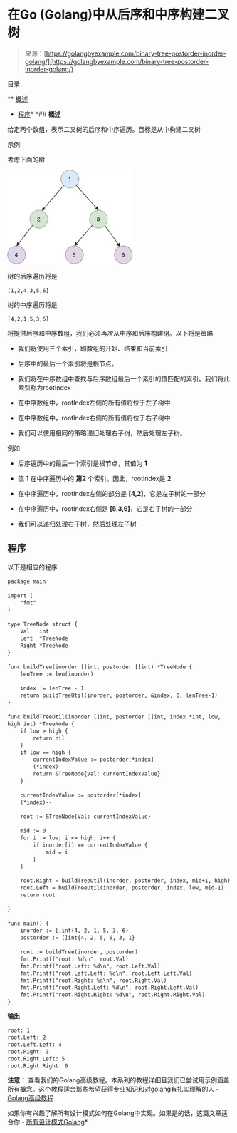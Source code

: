 <!--yml

分类: 未分类

日期: 2024-10-13 06:45:19

-->

# 在Go (Golang)中从后序和中序构建二叉树

> 来源：[https://golangbyexample.com/binary-tree-postorder-inorder-golang/](https://golangbyexample.com/binary-tree-postorder-inorder-golang/)

目录

**   [概述](#Overview "Overview")

+   [程序](#Program "Program")*  *## **概述**

给定两个数组，表示二叉树的后序和中序遍历。目标是从中构建二叉树

示例:

考虑下面的树

![](img/9a9347838908483552b24df3dc54cd38.png)

树的后序遍历将是

```
[1,2,4,3,5,6]
```

树的中序遍历将是

```
[4,2,1,5,3,6]
```

将提供后序和中序数组，我们必须再次从中序和后序构建树。以下将是策略

+   我们将使用三个索引，即数组的开始、结束和当前索引

+   后序中的最后一个索引将是根节点。

+   我们将在中序数组中查找与后序数组最后一个索引的值匹配的索引。我们将此索引称为rootIndex

+   在中序数组中，rootIndex左侧的所有值将位于左子树中

+   在中序数组中，rootIndex右侧的所有值将位于右子树中

+   我们可以使用相同的策略递归处理右子树，然后处理左子树。

例如

+   后序遍历中的最后一个索引是根节点，其值为 **1**

+   值 **1** 在中序遍历中的 **第2** 个索引。因此，rootIndex是 **2**

+   在中序遍历中，rootIndex左侧的部分是 **[4,2]**，它是左子树的一部分

+   在中序遍历中，rootIndex右侧是 **[5,3,6]**，它是右子树的一部分

+   我们可以递归处理右子树，然后处理左子树

## **程序**

以下是相应的程序

```
package main

import (
	"fmt"
)

type TreeNode struct {
	Val   int
	Left  *TreeNode
	Right *TreeNode
}

func buildTree(inorder []int, postorder []int) *TreeNode {
	lenTree := len(inorder)

	index := lenTree - 1
	return buildTreeUtil(inorder, postorder, &index, 0, lenTree-1)
}

func buildTreeUtil(inorder []int, postorder []int, index *int, low, high int) *TreeNode {
	if low > high {
		return nil
	}
	if low == high {
		currentIndexValue := postorder[*index]
		(*index)--
		return &TreeNode{Val: currentIndexValue}
	}

	currentIndexValue := postorder[*index]
	(*index)--

	root := &TreeNode{Val: currentIndexValue}

	mid := 0
	for i := low; i <= high; i++ {
		if inorder[i] == currentIndexValue {
			mid = i
		}
	}

	root.Right = buildTreeUtil(inorder, postorder, index, mid+1, high)
	root.Left = buildTreeUtil(inorder, postorder, index, low, mid-1)
	return root

}

func main() {
	inorder := []int{4, 2, 1, 5, 3, 6}
	postorder := []int{4, 2, 5, 6, 3, 1}

	root := buildTree(inorder, postorder)
	fmt.Printf("root: %d\n", root.Val)
	fmt.Printf("root.Left: %d\n", root.Left.Val)
	fmt.Printf("root.Left.Left: %d\n", root.Left.Left.Val)
	fmt.Printf("root.Right: %d\n", root.Right.Val)
	fmt.Printf("root.Right.Left: %d\n", root.Right.Left.Val)
	fmt.Printf("root.Right.Right: %d\n", root.Right.Right.Val)
} 
```

**输出**

```
root: 1
root.Left: 2
root.Left.Left: 4
root.Right: 3
root.Right.Left: 5
root.Right.Right: 6
```

**注意：** 查看我们的Golang高级教程。本系列的教程详细且我们已尝试用示例涵盖所有概念。这个教程适合那些希望获得专业知识和对golang有扎实理解的人 - [Golang高级教程](https://golangbyexample.com/golang-comprehensive-tutorial/)

如果你有兴趣了解所有设计模式如何在Golang中实现。如果是的话，这篇文章适合你 - [所有设计模式Golang](https://golangbyexample.com/all-design-patterns-golang/)*
